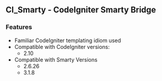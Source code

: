 CI_Smarty - CodeIgniter Smarty Bridge
---

### Features
 
* Familiar CodeIgniter templating idiom used 
* Compatible with CodeIgniter versions:
	* 2.10
* Compatible with Smarty Versions
	* 2.6.26
	* 3.1.8	
